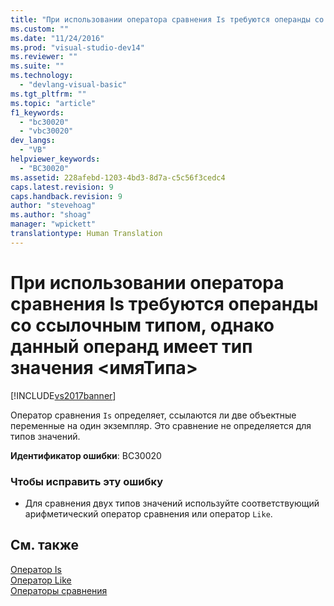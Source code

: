 ```yaml
---
title: "При использовании оператора сравнения Is требуются операнды со ссылочным типом, однако данный операнд имеет тип значения &lt;имяТипа&gt; | Microsoft Docs"
ms.custom: ""
ms.date: "11/24/2016"
ms.prod: "visual-studio-dev14"
ms.reviewer: ""
ms.suite: ""
ms.technology: 
  - "devlang-visual-basic"
ms.tgt_pltfrm: ""
ms.topic: "article"
f1_keywords: 
  - "bc30020"
  - "vbc30020"
dev_langs: 
  - "VB"
helpviewer_keywords: 
  - "BC30020"
ms.assetid: 228afebd-1203-4bd3-8d7a-c5c56f3cedc4
caps.latest.revision: 9
caps.handback.revision: 9
author: "stevehoag"
ms.author: "shoag"
manager: "wpickett"
translationtype: Human Translation
---
```

# При использовании оператора сравнения Is требуются операнды со ссылочным типом, однако данный операнд имеет тип значения &lt;имяТипа&gt;
[!INCLUDE[vs2017banner](../../../csharp/includes/vs2017banner.md)]

Оператор сравнения `Is` определяет, ссылаются ли две объектные переменные на один экземпляр.  Это сравнение не определяется для типов значений.  
  
 **Идентификатор ошибки**: BC30020  
  
### Чтобы исправить эту ошибку  
  
-   Для сравнения двух типов значений используйте соответствующий арифметический оператор сравнения или оператор `Like`.  
  
## См. также  
 [Оператор Is](../../../visual-basic/language-reference/operators/is-operator.md)   
 [Оператор Like](../../../visual-basic/language-reference/operators/like-operator.md)   
 [Операторы сравнения](../../../visual-basic/language-reference/operators/comparison-operators.md)